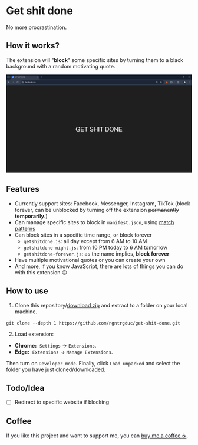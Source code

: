 # Get shit done
No more procrastination.

## How it works?
The extension will "**block**" some specific sites by turning them to a black background with a random motivating quote.

![](/images/getshitdone.png)

## Features
- Currently support sites: Facebook, Messenger, Instagram, TikTok (block forever, can be unblocked by turning off the extension ~~permanently~~ **temporarily**.)
- Can manage specific sites to block in `manifest.json`, using [match patterns](https://developer.chrome.com/docs/extensions/mv3/match_patterns/)
- Can block sites in a specific time range, or block forever
   - `getshitdone.js`: all day except from 6 AM to 10 AM
   - `getshitdone-night.js`: from 10 PM today to 6 AM tomorrow
   - `getshitdone-forever.js`: as the name implies, **block forever**
- Have multiple motivational quotes or you can create your own
- And more, if you know JavaScript, there are lots of things you can do with this extension 😉

## How to use
1. Clone this repository/[download zip](https://github.com/ngntrgduc/get-shit-done/archive/refs/heads/master.zip) and extract to a folder on your local machine. 
```git
git clone --depth 1 https://github.com/ngntrgduc/get-shit-done.git
```

2. Load extension:
- **Chrome:**  `Settings` -> `Extensions`.
- **Edge:**  `Extensions` -> `Manage Extensions`. 

 Then turn on `Developer mode`. Finally, click `Load unpacked` and select the folder you have just cloned/downloaded.


## Todo/Idea
- [ ] Redirect to specific website if blocking

## Coffee
If you like this project and want to support me, you can [buy me a coffee :coffee:](https://ko-fi.com/ngntrgduc).

